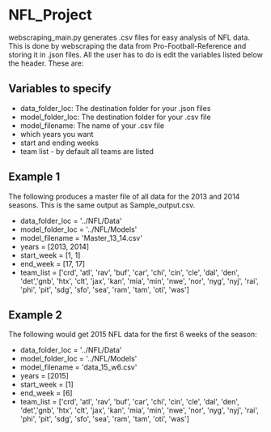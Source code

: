 # NFL_Project

webscraping_main.py generates .csv files for easy analysis of NFL data. This is done by webscraping the data from Pro-Football-Reference and storing it in .json files. All the user has to do is edit the variables listed below the header. These are:

## Variables to specify
- data_folder_loc: The destination folder for your .json files
- model_folder_loc: The destination folder for your .csv file
- model_filename: The name of your .csv file
- which years you want
- start and ending weeks
- team list - by default all teams are listed

## Example 1
The following produces a master file of all data for the 2013 and 2014 seasons. This is the same output as Sample_output.csv.
- data_folder_loc = '../NFL/Data'
- model_folder_loc = '../NFL/Models'
- model_filename = 'Master_13_14.csv' 
- years = [2013, 2014]
- start_week = [1, 1]
- end_week = [17, 17]
- team_list = ['crd', 'atl', 'rav', 'buf', 'car', 'chi', 'cin', 'cle', 'dal', 'den', 'det','gnb', 
'htx', 'clt', 'jax', 'kan', 'mia', 'min', 'nwe', 'nor', 'nyg', 'nyj', 'rai', 'phi', 'pit', 
'sdg', 'sfo', 'sea', 'ram', 'tam', 'oti', 'was']

## Example 2
The following would get 2015 NFL data for the first 6 weeks of the season:
- data_folder_loc = '../NFL/Data'
- model_folder_loc = '../NFL/Models'
- model_filename = 'data_15_w6.csv' 
- years = [2015]
- start_week = [1]
- end_week = [6]
- team_list = ['crd', 'atl', 'rav', 'buf', 'car', 'chi', 'cin', 'cle', 'dal', 'den', 'det','gnb', 
'htx', 'clt', 'jax', 'kan', 'mia', 'min', 'nwe', 'nor', 'nyg', 'nyj', 'rai', 'phi', 'pit', 
'sdg', 'sfo', 'sea', 'ram', 'tam', 'oti', 'was']
